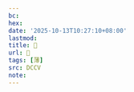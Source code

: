 ```yaml
---
bc:
hex:
date: '2025-10-13T10:27:10+08:00'
lastmod:
title: 􁣯
url: 􁣯
tags: [薄]
src: DCCV
note:
---
```

